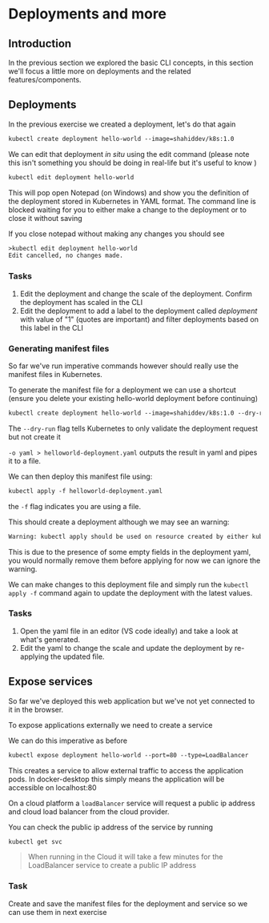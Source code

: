 # Deployments and more

## Introduction

In the previous section we explored the basic CLI concepts, in this section we'll focus a little more on deployments and the related features/components.


## Deployments

In the previous exercise we created a deployment, let's do that again

```txt
kubectl create deployment hello-world --image=shahiddev/k8s:1.0
```

We can edit that deployment *in situ* using the edit command (please note this isn't something you should be doing in real-life but it's useful to know )

```txt
kubectl edit deployment hello-world
```

This will pop open Notepad (on Windows) and show you the definition of the deployment stored in Kubernetes in YAML format. The command line is blocked waiting for you to either make a change to the deployment or to close it without saving

If you close notepad without making any changes you should see

```txt
>kubectl edit deployment hello-world
Edit cancelled, no changes made.
```

### Tasks

1. Edit the deployment and change the scale of the deployment. Confirm the deployment has scaled in the CLI
2. Edit the deployment to add a label to the deployment called *deployment* with value of "1" (quotes are important) and filter deployments based on this label in the CLI

### Generating manifest files

So far we've run imperative commands however should really use the manifest files in Kubernetes.

To generate the manifest file for a deployment we can use a shortcut (ensure you delete your existing hello-world deployment before continuing)

```txt
kubectl create deployment hello-world --image=shahiddev/k8s:1.0 --dry-run=client -o yaml > helloworld-deployment.yaml
```

The `--dry-run` flag tells Kubernetes to only validate the deployment request but not create it

`-o yaml > helloworld-deployment.yaml` outputs the result in yaml and pipes it to a file.

We can then deploy this manifest file using:

```txt
kubectl apply -f helloworld-deployment.yaml
```

the `-f` flag indicates you are using a file.

This should create a deployment although we may see an warning:

```txt
Warning: kubectl apply should be used on resource created by either kubectl create --save-config or kubectl apply
```

This is due to the presence of some empty fields in the deployment yaml, you would normally remove them before applying for now we can ignore the warning.

We can make changes to this deployment file and simply run the `kubectl apply -f` command again to update the deployment with the latest values.

### Tasks

1. Open the yaml file in an editor (VS code ideally) and take a look at what's generated.
2. Edit the yaml to change the scale and update the deployment by re-applying the updated file.

## Expose services

So far we've deployed this web application but we've not yet connected to it in the browser.

To expose applications externally we need to create a service

We can do this imperative as before 

```txt
kubectl expose deployment hello-world --port=80 --type=LoadBalancer
```

This creates a service to allow external traffic to access the application pods. In docker-desktop this simply means the application will be accessible on localhost:80

On a cloud platform a `loadBalancer` service will request a public ip address and cloud load balancer from the cloud provider.

You can check the public ip address of the service by running

```txt
kubectl get svc
```

>When running in the Cloud it will take a few minutes for the LoadBalancer service to create a public IP address

### Task

Create and save the manifest files for the deployment and service so we can use them in next exercise
